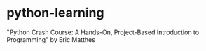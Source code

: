 # python-learning

"Python Crash Course: A Hands-On, Project-Based Introduction to Programming" by Eric Matthes

